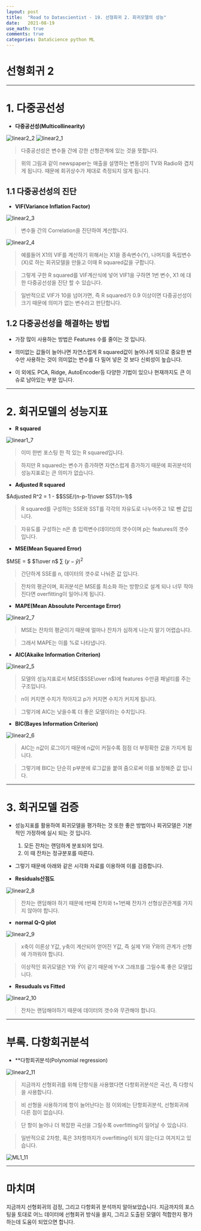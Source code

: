 ```yaml
---
layout: post
title:  "Road to Datascientist - 19. 선형회귀 2. 회귀모델의 성능"
date:   2021-08-19
use_math: true
comments: true
categories: DataScience python ML
---
```

# 선형회귀 2
---

# 1. 다중공선성

* **다중공선성(Multicollinearity)**

![linear2_2](/img/linear2_2.png)
![linear2_1](/img/linear2_1.png)

> 다중공선성은 변수들 간에 강한 선형관계에 있는 것을 뜻합니다.

> 위의 그림과 같이 newspaper는 매출을 설명하는 변동성이 TV와 Radio와 겹치게 됩니다. 때문에 회귀상수가 제대로 측정되지 않게 됩니다.

## 1.1 다중공선성의 진단

* **VIF(Variance Inflation Factor)**

![linear2_3](/img/linear2_3.png)

> 변수들 간의 Correlation을 진단하여 계산합니다.

![linear2_4](/img/linear2_4.png)

> 예를들어 X1의 VIF를 계산하기 위해서는 X1을 종속변수(Y), 나머지를 독립변수(X)로 하는 회귀모델을 만들고 이때 R squared값을 구합니다.

> 그렇게 구한 R squared를 VIF계산식에 넣어 VIF1을 구하면 1번 변수, X1 에 대한 다중공선성을 진단 할 수 있습니다.

> 일반적으로 VIF가 10을 넘어가면, 즉 R squared가 0.9 이상이면 다중공선성이 크기 때문에 의미가 없는 변수라고 판단합니다.

## 1.2 다중공선성을 해결하는 방법

* 가장 많이 사용하는 방법은 Features 수를 줄이는 것 입니다.

* 의미없는 값들이 늘어나면 자연스럽게 R squared값이 늘어나게 되므로 중요한 변수만 사용하는 것이 의미없는 변수를 다 밀어 넣은 것 보다 신뢰성이 높습니다.

* 이 외에도 PCA, Ridge, AutoEncoder등 다양한 기법이 있으나 현재까지도 큰 이슈로 남아있는 부분 입니다.

---

# 2. 회귀모델의 성능지표

* **R squared**

![linear1_7](/img/linear1_7.png)

> 이미 한번 포스팅 한 적 있는 R squared입니다.

> 하지만 R squared는 변수가 증가하면 자연스럽게 증가하기 때문에 회귀분석의 성능지표로는 큰 의미가 없습니다.

* **Adjusted R squared**


$Adjusted R^2 = 1 - $$SSE/(n-p-1)\over SST/(n-1)$

> R squared를 구성하는 SSE와 SST를 각각의 자유도로 나누어주고 1로 뺀 값입니다.

> 자유도를 구성하는 n은 총 입력변수(데이터)의 갯수이며 p는 features의 갯수 입니다.

* **MSE(Mean Squared Error)**

$MSE = $ $1\over n$ $\sum$ $(y- \hat y)^2$

> 간단하게 SSE를 n, 데이터의 갯수로 나눠준 값 입니다.

> 잔차의 평균이며, 회귀분석은 MSE를 최소화 하는 방향으로 설계 되나 너무 작아진다면 overfitting이 일어나게 됩니다.

* **MAPE(Mean Absoulute Percentage Error)**

![linear2_7](/img/linear2_7.png)

> MSE는 잔차의 평균이기 때문에 얼마나 잔차가 심하게 나는지 알기 어렵습니다.

> 그래서 MAPE는 이를 %로 나타냅니다.

* **AIC(Akaike Information Criterion)**

![linear2_5](/img/linear2_5.png)

> 모델의 성능지표로서 MSE($SSE\over n$)에 features 수만큼 패널티를 주는 구조입니다.

> n이 커지면 수치가 작아지고 p가 커지면 수치가 커지게 됩니다.

> 그렇기에 AIC는 낮을수록 더 좋은 모델이라는 수치입니다.

* **BIC(Bayes Information Criterion)**

![linear2_6](/img/linear2_6.png)

> AIC는 n값이 로그이기 때문에 n값이 커질수록 점점 더 부정확한 값을 가지게 됩니다.

> 그렇기에 BIC는 단순히 p부분에 로그값을 붙여 줌으로써 이를 보정해준 값 입니다.

---

# 3. 회귀모델 검증

* 성능지표를 활용하여 회귀모델을 평가하는 것 또한 좋은 방법이나 회귀모델은 기본적인 가정하에 실시 되는 것 입니다.

    1. 모든 잔차는 랜덤하게 분포되어 있다.
    2. 이 때 잔차는 정규분포를 따른다.
    
* 그렇기 때문에 아래와 같은 시각화 자료를 이용하여 이를 검증합니다.

* **Residuals산점도** 

![linear2_8](/img/linear2_8.png)

> 잔차는 랜덤해야 하기 때문에 t번째 잔차와 t+1번째 잔차가 선형상관관계를 가지지 않아야 합니다.

* **normal Q-Q plot**

![linear2_9](/img/linear2_9.png)

> x축이 이론상 Y값, y축이 계산되어 얻어진 Y값, 즉 실제 Y와 $\hat Y$와의 관계가 선형에 가까워야 합니다.

> 이상적인 회귀모델은 Y와 $\hat Y$이 같기 때문에 Y=X 그래프를 그릴수록 좋은 모델입니다.

* **Resuduals vs Fitted**

![linear2_10](/img/linear2_10.png)

> 잔차는 랜덤해야하기 때문에 데이터의 갯수와 무관해야 합니다.

---

# 부록. 다항회귀분석

* **다항회귀분석(Polynomial regression)

![linear2_11](/img/linear2_11.png)

> 지금까지 선형회귀를 위해 단항식을 사용했다면 다항회귀분석은 곡선, 즉 다항식을 사용합니다.

> 비 선형을 사용하기에 항이 늘어난다는 점 이외에는 단항회귀분석, 선형회귀에 다른 점이 없습니다.

> 단 항이 늘어나 더 복잡한 곡선을 그릴수록 overfitting이 일어날 수 있습니다.

> 일반적으로 2차항, 혹은 3차항까지가 overfitting이 되지 않는다고 여겨지고 있습니다.

![ML1_11](/img/ML1_11.png)

---

# 마치며

지금까지 선형회귀의 검정, 그리고 다항회귀 분석까지 알아보았습니다. 지금까지의 포스팅을 토대로 어느 데이터에 선형회귀 방식을 쓸지, 그리고 도출된 모델이 적합한지 평가하는데 도움이 되었으면 합니다.
